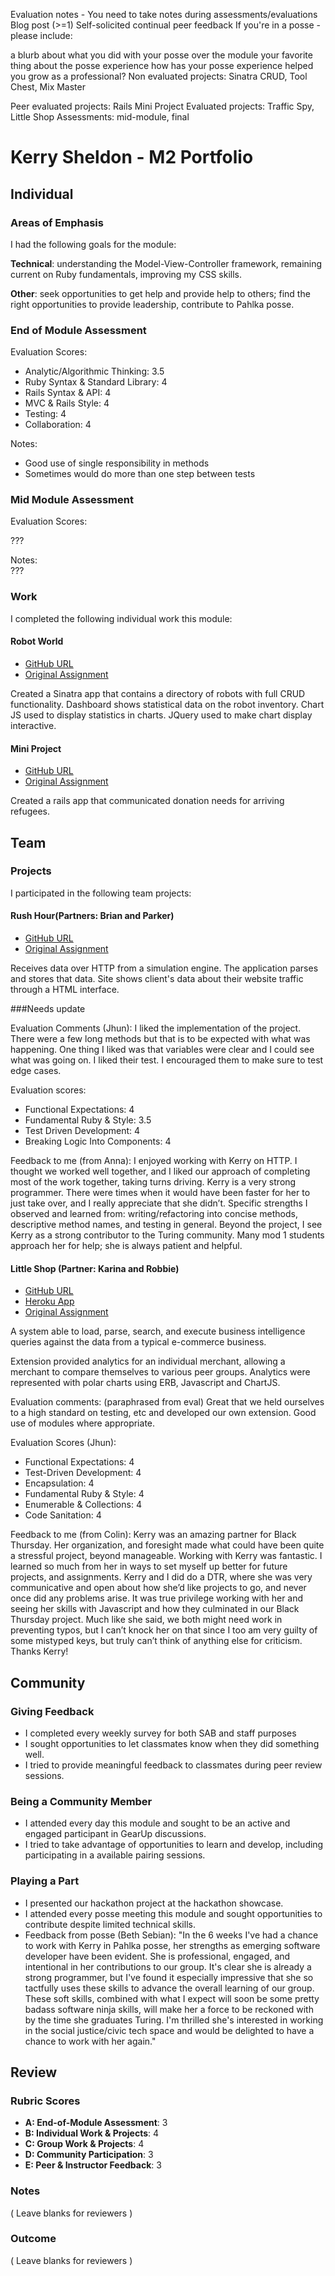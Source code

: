 Evaluation notes - You need to take notes during assessments/evaluations
Blog post (>=1)
Self-solicited continual peer feedback
If you're in a posse - please include:

a blurb about what you did with your posse over the module
your favorite thing about the posse experience
how has your posse experience helped you grow as a professional?
Non evaluated projects: Sinatra CRUD, Tool Chest, Mix Master

Peer evaluated projects: Rails Mini Project
Evaluated projects: Traffic Spy, Little Shop
Assessments: mid-module, final



# Kerry Sheldon - M2 Portfolio

## Individual

### Areas of Emphasis
I had the following goals for the module:

**Technical**: understanding the Model-View-Controller framework, remaining current on Ruby fundamentals, improving my CSS skills.  

**Other**:  seek opportunities to get help and provide help to others; find the right opportunities to provide leadership, contribute to Pahlka posse.


### End of Module Assessment
Evaluation Scores:

* Analytic/Algorithmic Thinking: 3.5
* Ruby Syntax & Standard Library: 4
* Rails Syntax & API: 4
* MVC & Rails Style: 4
* Testing: 4
* Collaboration: 4

Notes:  
* Good use of single responsibility in methods
* Sometimes would do more than one step between tests

### Mid Module Assessment
Evaluation Scores:

???

Notes:  
???

### Work

I completed the following individual work this module:

#### Robot World

* [GitHub URL](https://github.com/kjs222/robot_world)
* [Original Assignment](https://github.com/turingschool/lesson_plans/blob/master/ruby_02-web_applications_with_ruby/crud_sinatra.markdown)

Created a Sinatra app that contains a directory of robots with full CRUD functionality.  Dashboard shows statistical data on the robot inventory.  Chart JS used to display statistics in charts.  JQuery used to make chart display interactive.

#### Mini Project

* [GitHub URL](https://github.com/kjs222/refugee_donations)
* [Original Assignment](https://github.com/turingschool/challenges/blob/master/rails-mini-project.markdown)

Created a rails app that communicated donation needs for arriving refugees.


## Team

### Projects

I participated in the following team projects:

#### Rush Hour(Partners: Brian and Parker)

* [GitHub URL](https://github.com/ExCaelum/rush-hour)
* [Original Assignment](https://github.com/turingschool/curriculum/blob/master/source/projects/rush_hour.md)

Receives data over HTTP from a simulation engine. The application parses and stores that data. Site shows client's data about their website traffic through a HTML interface.

###Needs update

 Evaluation Comments (Jhun): I liked the implementation of the project. There were a few long methods but that is to be expected with what was happening. One thing I liked was that variables were clear and I could see what was going on. I liked their test. I encouraged them to make sure to test edge cases.

 Evaluation scores:
 * Functional Expectations: 4
 * Fundamental Ruby & Style: 3.5
 * Test Driven Development: 4
 * Breaking Logic Into Components: 4

Feedback to me (from Anna):
I enjoyed working with Kerry on HTTP.  I thought we worked well together, and I liked our approach of completing most of the work together, taking turns driving. Kerry is a very strong programmer. There were times when it would have been faster for her to just take over, and I really appreciate that she didn’t. Specific strengths I observed and learned from: writing/refactoring into concise methods, descriptive method names, and testing in general. Beyond the project, I see Kerry as a strong contributor to the Turing community. Many mod 1 students approach her for help; she is always patient and helpful.


#### Little Shop (Partner: Karina and Robbie)

* [GitHub URL](https://github.com/robbiejaeger/little_shop)
* [Heroku App](https://refugeerestore.herokuapp.com/)
* [Original Assignment](https://github.com/turingschool/curriculum/blob/master/source/projects/little_shop.markdown)


A system able to load, parse, search, and execute business intelligence queries against the data from a typical e-commerce business.

Extension provided analytics for an individual merchant, allowing a merchant to compare themselves to various peer groups.  Analytics were represented with polar charts using ERB, Javascript and ChartJS.

Evaluation comments: (paraphrased from eval) Great that we held ourselves to a high standard on testing, etc and developed our own extension.  Good use of modules where appropriate.  

Evaluation Scores (Jhun):
* Functional Expectations: 4
* Test-Driven Development: 4
* Encapsulation: 4
* Fundamental Ruby & Style: 4
* Enumerable & Collections: 4
* Code Sanitation: 4



Feedback to me (from Colin): Kerry was an amazing partner for Black Thursday. Her organization, and foresight made what could have been quite a stressful project, beyond manageable. Working with Kerry was fantastic. I learned so much from her in ways to set myself up better for future projects, and assignments. Kerry and I did do a DTR, where she was very communicative and open about how she’d like projects to go, and never once did any problems arise. It was true privilege working with her and seeing her skills with Javascript and how they culminated in our Black Thursday project. Much like she said, we both might need work in preventing typos, but I can’t knock her on that since I too am very guilty of some mistyped keys, but truly can’t think of anything else for criticism. Thanks Kerry!

## Community

### Giving Feedback

* I completed every weekly survey for both SAB and staff purposes
* I sought opportunities to let classmates know when they did something well.  
* I tried to provide meaningful feedback to classmates during peer review sessions.

### Being a Community Member

* I attended every day this module and sought to be an active and engaged participant in GearUp discussions.
* I tried to take advantage of opportunities to learn and develop, including participating in a available pairing sessions.


### Playing a Part

* I presented our hackathon project at the hackathon showcase.
* I attended every posse meeting this module and sought opportunities to contribute despite limited technical skills.
* Feedback from posse (Beth Sebian):  "In the 6 weeks I've had a chance to work with Kerry in Pahlka posse, her strengths as emerging software developer have been evident. She is professional, engaged, and intentional in her contributions to our group. It's clear she is already a strong programmer, but I've found it especially impressive that she so tactfully uses these skills to advance the overall learning of our group. These soft skills, combined with what I expect will soon be some pretty badass software ninja skills, will make her a force to be reckoned with by the time she graduates Turing. I'm thrilled she's interested in working in the social justice/civic tech space and would be delighted to have a chance to work with her again."

## Review


### Rubric Scores

* **A: End-of-Module Assessment**: 3
* **B: Individual Work & Projects**: 4
* **C: Group Work & Projects**: 4
* **D: Community Participation**: 3
* **E: Peer & Instructor Feedback**: 3

### Notes

( Leave blanks for reviewers )

### Outcome

( Leave blanks for reviewers )
